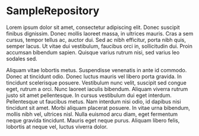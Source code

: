 # SampleRepository
Lorem ipsum dolor sit amet, consectetur adipiscing elit. Donec suscipit finibus dignissim. Donec mollis laoreet massa, in ultrices mauris. Cras a sem cursus, tempor tellus ac, auctor dui. Sed ac nibh efficitur, porta nibh quis, semper lacus. Ut vitae dui vestibulum, faucibus orci in, sollicitudin dui. Proin accumsan bibendum sapien. Quisque varius rutrum nisi, sed varius leo sodales sed.

Aliquam vitae lobortis metus. Suspendisse venenatis in ante id commodo. Donec at tincidunt odio. Donec luctus mauris vel libero porta gravida. In tincidunt scelerisque posuere. Vestibulum nunc velit, suscipit sed congue eget, rutrum a orci. Nunc laoreet iaculis bibendum. Aliquam viverra rutrum justo sit amet pellentesque. In cursus vestibulum dui eget interdum. Pellentesque ut faucibus metus. Nam interdum nisi odio, id dapibus nisi tincidunt sit amet. Morbi aliquam placerat posuere. In vitae urna bibendum, mollis nibh vel, ultrices nisl. Nulla euismod arcu diam, eget fermentum neque gravida tincidunt. Mauris eget neque purus. Aliquam libero felis, lobortis at neque vel, luctus viverra dolor.
